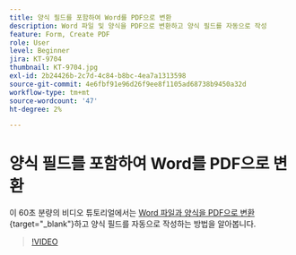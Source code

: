 ```yaml
---
title: 양식 필드를 포함하여 Word를 PDF으로 변환
description: Word 파일 및 양식을 PDF으로 변환하고 양식 필드를 자동으로 작성
feature: Form, Create PDF
role: User
level: Beginner
jira: KT-9704
thumbnail: KT-9704.jpg
exl-id: 2b24426b-2c7d-4c84-b8bc-4ea7a1313598
source-git-commit: 4e6fbf91e96d26f9ee8f1105ad68738b9450a32d
workflow-type: tm+mt
source-wordcount: '47'
ht-degree: 2%

---
```


# 양식 필드를 포함하여 Word를 PDF으로 변환

이 60초 분량의 비디오 튜토리얼에서는 [Word 파일과 양식을 PDF으로 변환](https://www.adobe.com/kr/acrobat/online/word-to-pdf.html){target="_blank"}하고 양식 필드를 자동으로 작성하는 방법을 알아봅니다.

>[!VIDEO](https://video.tv.adobe.com/v/340082?quality=12&learn=on&hidetitle=true)
